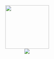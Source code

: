 <div align="center"> <img height="137px" src="https://github-readme-stats.vercel.app/api?username=XuZerui2023&hide_title=true&hide_border=true&show_icons=trueline_height=21&text_color=000&icon_color=000&bg_color=0,ea6161,ffc64d,fffc4d,52fa5a&theme=graywhite" /> </div>

<div align="center"> <img src="https://activity-graph.herokuapp.com/graph?username=XuZerui2023&theme=xcode" /> </div>
